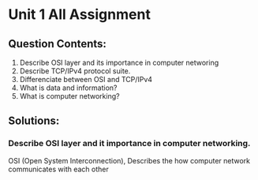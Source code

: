 # Unit 1 All Assignment
## Question Contents:
1. Describe OSI layer and its importance in computer networing
2. Describe TCP/IPv4 protocol suite.
3. Differenciate between OSI and TCP/IPv4
4. What is data and information?
5. What is computer networking?


## Solutions:
### Describe OSI layer and it importance in computer networking.
OSI (Open System Interconnection), Describes the how computer network communicates with each other